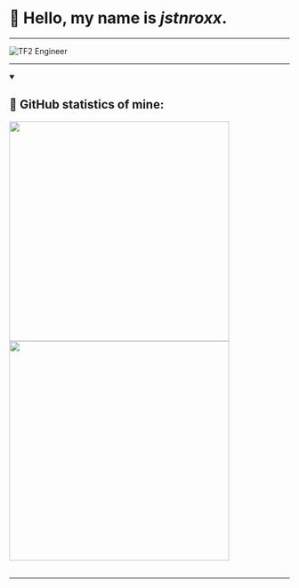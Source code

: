 # 👋 Hello, my name is *jstnroxx*.
***
<img src="https://wiki.teamfortress.com/w/images/thumb/d/d8/Engineer.png/250px-Engineer.png" alt="TF2 Engineer">

***
<details open>
  <summary><h2>🤔 GitHub statistics of mine:</h2></summary>
  <img width=395px src="https://github-readme-stats.vercel.app/api?username=jstnroxx&theme=onedark"> <br>
  <img width=395px src="https://github-readme-stats.vercel.app/api/top-langs/?username=jstnroxx&theme=onedark&layout=compact"/>
</details>
<br>

***

